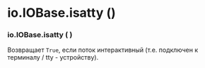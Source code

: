 # io.IOBase.isatty \(\)

### io.IOBase.isatty \( \)

Возвращает `True`, если поток интерактивный \(т.е. подключен к терминалу / tty - устройству\).

